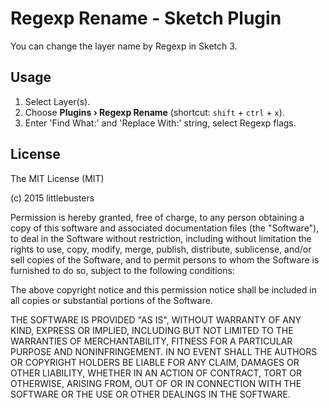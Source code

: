 # Regexp Rename - Sketch Plugin

You can change the layer name by Regexp in Sketch 3.

## Usage

1. Select Layer(s).
1. Choose **Plugins › Regexp Rename** (shortcut: `shift` + `ctrl` + `x`).
1. Enter 'Find What:' and 'Replace With:' string, select Regexp flags.

## License

The MIT License (MIT)

(c) 2015 littlebusters

Permission is hereby granted, free of charge, to any person obtaining a copy
of this software and associated documentation files (the "Software"), to deal
in the Software without restriction, including without limitation the rights
to use, copy, modify, merge, publish, distribute, sublicense, and/or sell
copies of the Software, and to permit persons to whom the Software is
furnished to do so, subject to the following conditions:

The above copyright notice and this permission notice shall be included in all
copies or substantial portions of the Software.

THE SOFTWARE IS PROVIDED "AS IS", WITHOUT WARRANTY OF ANY KIND, EXPRESS OR
IMPLIED, INCLUDING BUT NOT LIMITED TO THE WARRANTIES OF MERCHANTABILITY,
FITNESS FOR A PARTICULAR PURPOSE AND NONINFRINGEMENT. IN NO EVENT SHALL THE
AUTHORS OR COPYRIGHT HOLDERS BE LIABLE FOR ANY CLAIM, DAMAGES OR OTHER
LIABILITY, WHETHER IN AN ACTION OF CONTRACT, TORT OR OTHERWISE, ARISING FROM,
OUT OF OR IN CONNECTION WITH THE SOFTWARE OR THE USE OR OTHER DEALINGS IN THE
SOFTWARE.